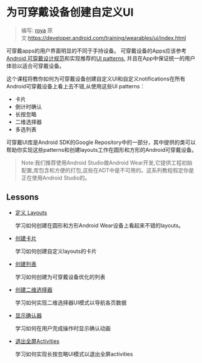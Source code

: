 # 为可穿戴设备创建自定义UI

> 编写: [roya](https://github.com/RoyaAoki) 原文:<https://developer.android.com/training/wearables/ui/index.html>

<!--User interfaces for wearable apps differ significantly from those built for handheld devices.Apps for wearables should follow the Android Wear design principles and implement the recommended UI patterns,which ensure a consistent user experience across apps that is optimized for wearables.-->
可穿戴apps的用户界面明显的不同于手持设备。
可穿戴设备的Apps应该参考[Android 可穿戴设计规范](https://developer.android.com/design/wear/index.html)和实现推荐的[UI patterns](https://developer.android.com/design/wear/patterns.html),
并且在App中保证统一的用户体验以适合可穿戴设备。

<!--This class teaches you how to create custom UIs for your wearable apps and custom notifications that look good on any Android Wear device by implementing these UI patterns:-->
这个课程将教你如何为可穿戴设备创建自定义UI和自定义notifications在所有Android可穿戴设备上看上去不错,从使用这些UI patterns：

<!--Cards
Countdowns and confirmations
Long press to dismiss
2D Pickers
Selection lists-->
* 卡片
* 倒计时确认
* 长按忽略
* 二维选择器
* 多选列表

<!--The Wearable UI Library, which is part of the Google Repository in the Android SDK, provides classes that help you implement these patterns and create layouts that work on both round and square Android Wear devices.-->
可穿戴UI库是Android SDK的Google Repository中的一部分，其中提供的类可以帮助你实现这些patterns和创建layouts工作在圆形和方形的Android可穿戴设备。

<!--Note: We recommend using Android Studio for Android Wear development as it provides project setup, library inclusion, and packaging conveniences that aren't available in ADT. This training assumes you are using Android Studio.-->
>Note:我们推荐使用Android Studio做Android Wear开发,它提供工程初始配置,库包含和方便的打包,这些在ADT中是不可用的。这系列教程假定你是正在使用Android Studio的。

## Lessons

* [定义 Layouts](https://developer.android.com/training/wearables/ui/layouts.html)

  <!--Learn how to create layouts that look good on round and square Android Wear devices.-->
  学习如何创建在圆形和方形Android Wear设备上看起来不错的layouts。
	
* [创建卡片](https://developer.android.com/training/wearables/ui/cards.html)
 
  <!--Learn how to create cards with custom layouts.-->
  学习如何创建自定义layouts的卡片
  
* [创建列表](https://developer.android.com/training/wearables/ui/lists.html)

  <!--Learn how to create lists that are optimized for wearable devices.-->
  学习如何创建为可穿戴设备优化的列表
  
* [创建二维选择器](https://developer.android.com/training/wearables/ui/2d-picker.html)

  <!--Learn how to implement the 2D Picker UI pattern to navigate through pages of data.-->
  学习如何实现二维选择器UI模式以导航各页数据
  
* [显示确认器](https://developer.android.com/training/wearables/ui/confirm.html)

  <!--Learn how to display confirmation animations when users complete actions.-->
  学习如何在用户完成操作时显示确认动画
  
* [退出全屏Activities](https://developer.android.com/training/wearables/ui/exit.html)

  <!--Learn how to implement the long-press-to-dismiss UI pattern to exit full-screen activities.-->
  学习如何实现长按忽略UI模式以退出全屏activities